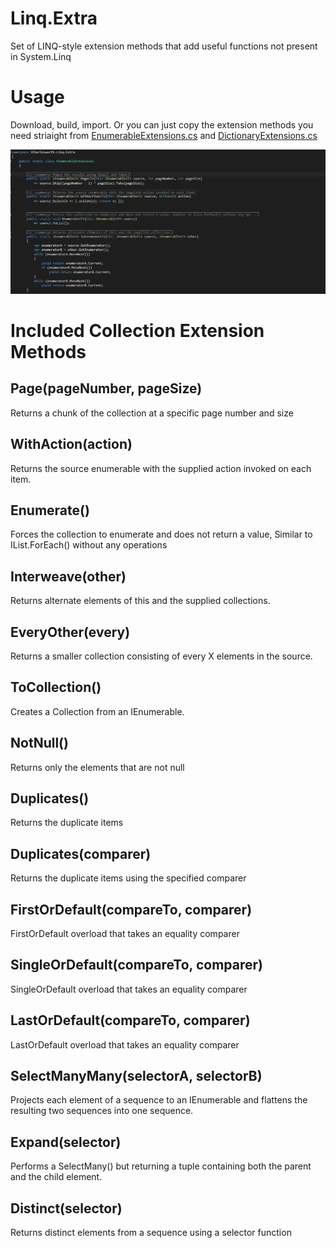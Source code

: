 # Linq.Extra
Set of LINQ-style extension methods that add useful functions not present in System.Linq

# Usage

Download, build, import.  Or you can just copy the extension methods you need striaight from [EnumerableExtensions.cs](JCharlesworth.Linq.Extra/EnumerableExtensions.cs) and [DictionaryExtensions.cs](JCharlesworth.Linq.Extra/DictionaryExtensions.cs)

![Linq.Extra code screenshot](screenshot.png?raw=true "Linq.Extra code screenshot")

# Included Collection Extension Methods

## Page(pageNumber, pageSize)

Returns a chunk of the collection at a specific page number and size

## WithAction(action)

Returns the source enumerable with the supplied action invoked on each item.

## Enumerate()

Forces the collection to enumerate and does not return a value, Similar to IList.ForEach() without any operations

## Interweave(other)

Returns alternate elements of this and the supplied collections.

## EveryOther(every)

Returns a smaller collection consisting of every X elements in the source.

## ToCollection()

Creates a Collection<T> from an IEnumerable<T>.

## NotNull()

Returns only the elements that are not null

## Duplicates()

Returns the duplicate items

## Duplicates(comparer)

Returns the duplicate items using the specified comparer

## FirstOrDefault(compareTo, comparer)

FirstOrDefault overload that takes an equality comparer

## SingleOrDefault(compareTo, comparer)

SingleOrDefault overload that takes an equality comparer

## LastOrDefault(compareTo, comparer)

LastOrDefault overload that takes an equality comparer

## SelectManyMany(selectorA, selectorB)

Projects each element of a sequence to an IEnumerable<T> and flattens the resulting two sequences into one sequence.

## Expand(selector)

Performs a SelectMany() but returning a tuple containing both the parent and the child element.

## Distinct(selector)

Returns distinct elements from a sequence using a selector function


